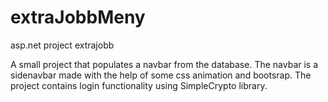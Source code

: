 # extraJobbMeny
asp.net project extrajobb

A small project that populates a navbar from the database.
The navbar is a sidenavbar made with the help of some css animation and bootsrap.
The project contains login functionality using SimpleCrypto library.
